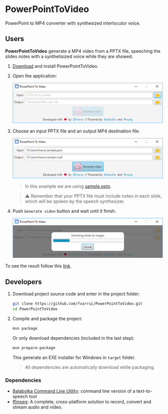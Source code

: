 # PowerPointToVideo

PowerPoint to MP4 converter with synthesized interlocutor voice.

## Users

**PowerPointToVideo** generate a MP4 video from a PPTX file, speeching the slides notes with a synthetisized voice while they are showed.

1. [Download](https://github.com/fvarrui/PowerPointToVideo/releases/latest) and install PowerPointToVideo.

2. Open the application:

   ![](docs/images/screenshot-01.png)

3. Choose an input PPTX file and an output MP4 destination file.

   ![](docs/images/screenshot-02.png)

   > In this example we are using [sample.pptx](https://github.com/fvarrui/PowerPointToVideo/raw/master/samples/sample.pptx).

   > :warning: Remember that your PPTX file must include notes in each slide, which will be spoken by the speech synthesizer.

4. Push  `Generate video` button and wait until it finish.

   ![](docs/images/screenshot-03.png)

To see the result follow this [link](https://www.youtube.com/watch?v=e9v84aHcUbI).

## Developers

1. Download project source code and enter in the project folder:

   ```bash
   git clone https://github.com/fvarrui/PowerPointToVideo.git
   cd PowerPointToVideo
   ```

2. Compile and package the project:

   ```bash
   mvn package
   ```
   
   Or only download dependencies (included in the last step):
   
   ```bash
   mvn prepare-package
   ```

   This generate an EXE installer for Windows in `target` folder.

   > All dependencies are automatically download while packaging.

### Dependencies

* [Balabolka Command Line Utility](http://www.cross-plus-a.com/balabolka.htm): command line version of a text-to-speech tool
* [ffmpeg](https://ffmpeg.org/): A complete, cross-platform solution to record, convert and stream audio and video.
